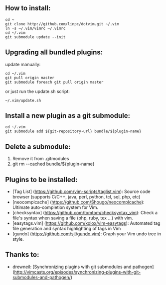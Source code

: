 How to install:
-----------------------

    cd ~
    git clone http://github.com/linpc/dotvim.git ~/.vim
    ln -s ~/.vim/vimrc ~/.vimrc
    cd ~/.vim
    git submodule update --init

Upgrading all bundled plugins:
-----------------------

update manually:

    cd ~/.vim
    git pull origin master
    git submodule foreach git pull origin master

or just run the update.sh script:

    ~/.vim/update.sh

Install a new plugin as a git submodule:
-----------------------

    cd ~/.vim
    git submodule add ${git-repository-url} bundle/${plugin-name}

Delete a submodule:
-----------------------

1. Remove it from .gitmodules
2. git rm --cached bundle/${plugin-name}

Plugins to be installed:
-----------------------

* [Tag List] (https://github.com/vim-scripts/taglist.vim): Source code browser (supports C/C++, java, perl, python, tcl, sql, php, etc)
* [neocomplcache] (https://github.com/Shougo/neocomplcache): Ultimate auto-completion system for Vim.
* [checksyntax] (https://github.com/tomtom/checksyntax_vim): Check a file's syntax when saving a file (php, ruby, tex ...) with vim.
* [easytags.vim] (https://github.com/xolox/vim-easytags): Automated tag file generation and syntax highlighting of tags in Vim
* [gundo] (https://github.com/sjl/gundo.vim): Graph your Vim undo tree in style.

Thanks to:
-----------------------

* drewneil: [Synchronizing plugins with git submodules and pathogen] (http://vimcasts.org/episodes/synchronizing-plugins-with-git-submodules-and-pathogen/)
